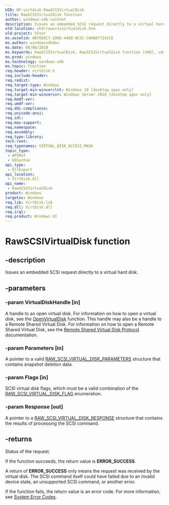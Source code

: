 ```yaml
---
UID: NF:virtdisk.RawSCSIVirtualDisk
title: RawSCSIVirtualDisk function
author: windows-sdk-content
description: Issues an embedded SCSI request directly to a virtual hard disk.
old-location: vhd\rawscsivirtualdisk.htm
old-project: VStor
ms.assetid: AB766EC7-2D6E-44EB-9C5C-C840A77242CE
ms.author: windowssdkdev
ms.date: 08/06/2018
ms.keywords: RawSCSIVirtualDisk, RawSCSIVirtualDisk function [VHD], vdssys/RawSCSIVirtualDisk, vhd.rawscsivirtualdisk, virtdisk/RawSCSIVirtualDisk
ms.prod: windows
ms.technology: windows-sdk
ms.topic: function
req.header: virtdisk.h
req.include-header: 
req.redist: 
req.target-type: Windows
req.target-min-winverclnt: Windows 10 [desktop apps only]
req.target-min-winversvr: Windows Server 2016 [desktop apps only]
req.kmdf-ver: 
req.umdf-ver: 
req.ddi-compliance: 
req.unicode-ansi: 
req.idl: 
req.max-support: 
req.namespace: 
req.assembly: 
req.type-library: 
tech.root: 
req.typenames: VIRTUAL_DISK_ACCESS_MASK
topic_type:
 - APIRef
 - kbSyntax
api_type:
 - DllExport
api_location:
 - VirtDisk.dll
api_name:
 - RawSCSIVirtualDisk
product: Windows
targetos: Windows
req.lib: VirtDisk.lib
req.dll: VirtDisk.dll
req.irql: 
req.product: Windows UI
---
```


# RawSCSIVirtualDisk function


## -description


Issues an embedded SCSI request directly to a virtual hard disk. 



## -parameters




### -param VirtualDiskHandle [in]

A handle to an open virtual disk. For information on how to open a virtual disk, see the 
      <a href="https://msdn.microsoft.com/08e2a82d-9110-42b1-be09-dc5150da42f6">OpenVirtualDisk</a> function. This handle may also be a handle to a Remote Shared Virtual Disk. For information on how to open a Remote Shared Virtual Disk, see the <a href="https://msdn.microsoft.com/en-us/library/dn393384.aspx">Remote Shared Virtual Disk Protocol</a> documentation. 



### -param Parameters [in]

A pointer to a valid <a href="https://msdn.microsoft.com/E6E6BD59-F7BC-4523-B368-6EBE12285593">RAW_SCSI_VIRTUAL_DISK_PARAMETERS</a> structure that contains snapshot deletion data.


### -param Flags [in]

SCSI virtual disk flags, which must be a valid combination of the <a href="https://msdn.microsoft.com/7E90EA65-F0A1-44C5-9254-ABE89E1F35A5">RAW_SCSI_VIRTUAL_DISK_FLAG</a> enumeration.


### -param Response [out]

A pointer to a <a href="https://msdn.microsoft.com/CF3240A0-134B-4494-8451-7F8C6429D435">RAW_SCSI_VIRTUAL_DISK_RESPONSE</a> structure that contains the results of processing the SCSI command. 



## -returns



Status of the request.

If the function succeeds, the return value is <b>ERROR_SUCCESS</b>. 

A return of <b>ERROR_SUCCESS</b> only means the request was received by the virtual disk. The SCSI command itself could have failed due to an invalid device state, an unsupported SCSI command, or another error.

If the function fails, the return value is an error code. For more information, see 
       <a href="https://msdn.microsoft.com/4a3a8feb-a05f-4614-8f04-1f507da7e5b7">System Error Codes</a>.



